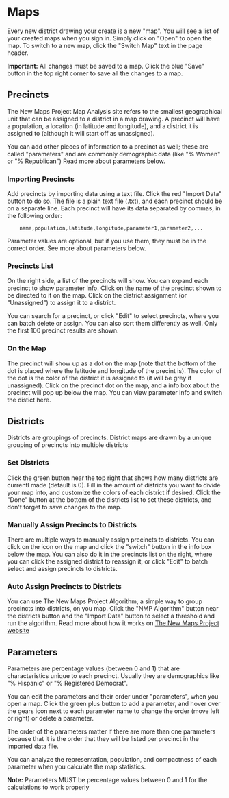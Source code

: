 # Maps

Every new district drawing your create is a new "map". You will see a list of your created maps when you sign in. Simply click on "Open" to open the map. To switch to a new map, click the "Switch Map" text in the page header. 

**Important:** All changes must be saved to a map. Click the blue "Save" button in the top right corner to save all the changes to a map.

## Precincts

The New Maps Project Map Analysis site refers to the smallest geographical unit that can be assigned to a district in a map drawing. A precinct will have a population, a location (in latitude and longitude), and a district it is assigned to (although it will start off as unassigned). 

You can add other pieces of information to a precinct as well; these are called "parameters" and are commonly demographic data (like "% Women" or "% Republican") Read more about parameters below.

### Importing Precincts

Add precincts by importing data using a text file. Click the red "Import Data" button to do so. The file is a plain text file (.txt), and each precinct should be on a separate line. Each precinct will have its data separated by commas, in the following order:

```
    name,population,latitude,longitude,parameter1,parameter2,...
```

Parameter values are optional, but if you use them, they must be in the correct order. See more about parameters below.

### Precincts List

On the right side, a list of the precincts will show. You can expand each precinct to show parameter info. Click on the name of the precinct shown to be directed to it on the map. Click on the district assignment (or "Unassigned") to assign it to a district.

You can search for a precinct, or click "Edit" to select precincts, where you can batch delete or assign. You can also sort them differently as well. Only the first 100 precinct results are shown.

### On the Map

The precinct will show up as a dot on the map (note that the bottom of the dot is placed where the latitude and longitude of the precint is). The color of the dot is the color of the district it is assigned to (it will be grey if unassigned). Click on the precinct dot on the map, and a info box about the precinct will pop up below the map. You can view parameter info and switch the distict here. 

## Districts

Districts are groupings of precincts. District maps are drawn by a unique grouping of precincts into multiple districts

### Set Districts

Click the green button near the top right that shows how many districts are currentl made (default is 0). Fill in the amount of districts you want to divide your map into, and customize the colors of each district if desired. Click the "Done" button at the bottom of the districts list to set these districts, and don't forget to save changes to the map.

### Manually Assign Precincts to Districts

There are multiple ways to manually assign precincts to districts. You can click on the icon on the map and click the "switch" button in the info box below the map. You can also do it in the precincts list on the right, where you can click the assigned district to reassign it, or click "Edit" to batch select and assign precincts to districts.

### Auto Assign Precincts to Districts

You can use The New Maps Project Algorithm, a simple way to group precincts into districts, on you map. Click the "NMP Algorithm" button near the districts button and the "Import Data" button to select a threshold and run the algorithm. Read more about how it works on [The New Maps Project website](https://thenewmapsproject.org/docs)

## Parameters

Parameters are percentage values (between 0 and 1) that are characteristics unique to each precinct. Usually they are demographics like "% Hispanic" or "% Registered Democrat".

You can edit the parameters and their order under "parameters", when you open a map. Click the green plus button to add a parameter, and hover over the gears icon next to each parameter name to change the order (move left or right) or delete a parameter. 

The order of the parameters matter if there are more than one parameters because that it is the order that they will be listed per precinct in the imported data file. 

You can analyze the representation, population, and compactness of each parameter when you calculate the map statistics.

**Note:** Parameters MUST be percentage values between 0 and 1 for the calculations to work properly
